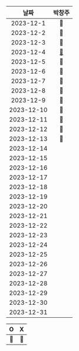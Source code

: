 |    날짜     | 박창주 |
|:---------:|:---:|
| 2023-12-1  |🔵|
| 2023-12-2  |🔵|
| 2023-12-3  |🔵|
| 2023-12-4  |[🔵](https://github.com/ds4pae/PETHfinder)|
| 2023-12-5  |🔵|
| 2023-12-6  |🔵|
| 2023-12-7  |🔵|
| 2023-12-8  |🔵|
| 2023-12-9  |🔵|
| 2023-12-10 |🔵|
| 2023-12-11 |🔵|
| 2023-12-12 |🔵|
| 2023-12-13 |🔵|
| 2023-12-14 ||
| 2023-12-15 ||
| 2023-12-16 ||
| 2023-12-17 ||
| 2023-12-18 ||
| 2023-12-19 ||
| 2023-12-20 ||
| 2023-12-21 ||
| 2023-12-22 ||
| 2023-12-23 ||
| 2023-12-24 ||
| 2023-12-25 ||
| 2023-12-26 ||
| 2023-12-27 ||
| 2023-12-28 ||
| 2023-12-29 ||
| 2023-12-30 ||
| 2023-12-31 ||


|     O      | X |
|:-----------:|:----:|
|    🔵    |  🔴  |
